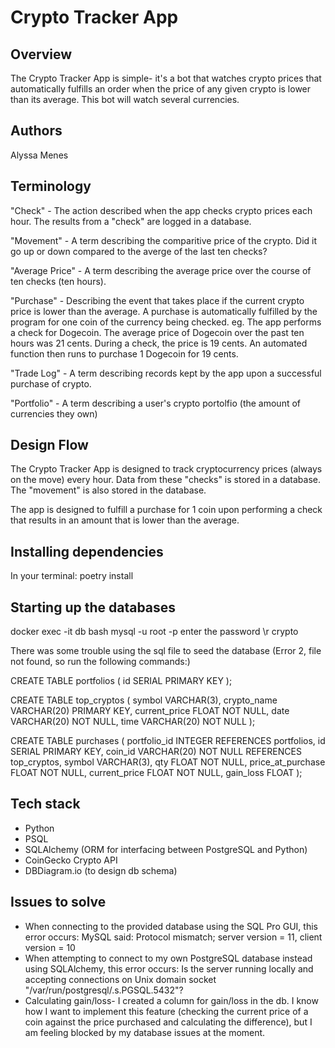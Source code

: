 # Crypto Tracker App

## Overview

The Crypto Tracker App is simple- it's a bot that watches crypto prices that automatically fulfills an order when the price of any given crypto is lower than its average. This bot will watch several currencies.

## Authors

Alyssa Menes

## Terminology

"Check" - The action described when the app checks crypto prices each hour. The results from a "check" are logged in a database.

"Movement" - A term describing the comparitive price of the crypto. Did it go up or down compared to the averge of the last ten checks?

"Average Price" - A term describing the average price over the course of ten checks (ten hours).

"Purchase" - Describing the event that takes place if the current crypto price is lower than the average. A purchase is automatically fulfilled by the program for one coin of the currency being checked. eg. The app performs a check for Dogecoin. The average price of Dogecoin over the past ten hours was 21 cents. During a check, the price is 19 cents. An automated function then runs to purchase 1 Dogecoin for 19 cents. 

"Trade Log" - A term describing records kept by the app upon a successful purchase of crypto.

"Portfolio" - A term describing a user's crypto portolfio (the amount of currencies they own)

## Design Flow

The Crypto Tracker App is designed to track cryptocurrency prices (always on the move) every hour. Data from these "checks" is stored in a database. The "movement" is also stored in the database. 

The app is designed to fulfill a purchase for 1 coin upon performing a check that results in an amount that is lower than the average.

## Installing dependencies

In your terminal:
poetry install

## Starting up the databases

docker exec -it db bash
mysql -u root -p
enter the password
\r crypto

There was some trouble using the sql file to seed the database (Error 2, file not found, so run the following commands:)

CREATE TABLE portfolios (
    id SERIAL PRIMARY KEY 
);

CREATE TABLE top_cryptos (
    symbol VARCHAR(3),
    crypto_name VARCHAR(20) PRIMARY KEY,
    current_price FLOAT NOT NULL,
    date VARCHAR(20) NOT NULL,
    time VARCHAR(20) NOT NULL
);

CREATE TABLE purchases (
    portfolio_id INTEGER REFERENCES portfolios,
    id SERIAL PRIMARY KEY,
    coin_id VARCHAR(20) NOT NULL REFERENCES top_cryptos,
    symbol VARCHAR(3), 
    qty FLOAT NOT NULL,
    price_at_purchase FLOAT NOT NULL,
    current_price FLOAT NOT NULL, 
    gain_loss FLOAT 
);


## Tech stack

- Python
- PSQL
- SQLAlchemy (ORM for interfacing between PostgreSQL and Python)
- CoinGecko Crypto API
- DBDiagram.io (to design db schema)

## Issues to solve

- When connecting to the provided database using the SQL Pro GUI, this error occurs: MySQL said: Protocol mismatch; server version = 11, client version = 10
- When attempting to connect to my own PostgreSQL database instead using SQLAlchemy, this error occurs: Is the server running locally and accepting connections on Unix domain socket "/var/run/postgresql/.s.PGSQL.5432"?
- Calculating gain/loss- I created a column for gain/loss in the db. I know how I want to implement this feature (checking the current price of a coin against the price purchased and calculating the difference), but I am feeling blocked by my database issues at the moment.
